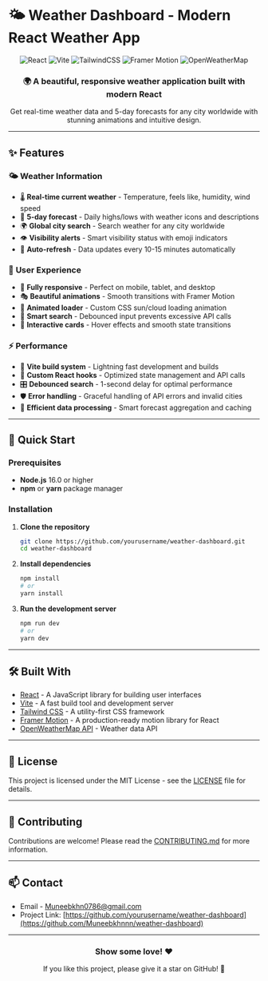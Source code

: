 # 🌤️ Weather Dashboard - Modern React Weather App

<div align="center">
  <img src="https://img.shields.io/badge/React-18.2.0-61DAFB?style=for-the-badge&logo=react&logoColor=white" alt="React" />
  <img src="https://img.shields.io/badge/Vite-4.4.5-646CFF?style=for-the-badge&logo=vite&logoColor=white" alt="Vite" />
  <img src="https://img.shields.io/badge/TailwindCSS-3.3.0-38B2AC?style=for-the-badge&logo=tailwind-css&logoColor=white" alt="TailwindCSS" />
  <img src="https://img.shields.io/badge/Framer_Motion-10.16.4-0055FF?style=for-the-badge&logo=framer&logoColor=white" alt="Framer Motion" />
  <img src="https://img.shields.io/badge/OpenWeatherMap-API-FF6B35?style=for-the-badge&logo=weather&logoColor=white" alt="OpenWeatherMap" />
</div>

<div align="center">
  <h3>🌍 A beautiful, responsive weather application built with modern React</h3>
  <p>Get real-time weather data and 5-day forecasts for any city worldwide with stunning animations and intuitive design.</p>
</div>

---

## ✨ Features

### 🌤️ **Weather Information**
- 🌡️ **Real-time current weather** - Temperature, feels like, humidity, wind speed
- 📅 **5-day forecast** - Daily highs/lows with weather icons and descriptions  
- 🌍 **Global city search** - Search weather for any city worldwide
- 👁️ **Visibility alerts** - Smart visibility status with emoji indicators
- 🔄 **Auto-refresh** - Data updates every 10-15 minutes automatically

### 🎨 **User Experience**
- 📱 **Fully responsive** - Perfect on mobile, tablet, and desktop
- 🎭 **Beautiful animations** - Smooth transitions with Framer Motion
- 🌈 **Animated loader** - Custom CSS sun/cloud loading animation
- 🎯 **Smart search** - Debounced input prevents excessive API calls
- 🎪 **Interactive cards** - Hover effects and smooth state transitions

### ⚡ **Performance**
- 🚀 **Vite build system** - Lightning fast development and builds
- 🧠 **Custom React hooks** - Optimized state management and API calls
- 🎛️ **Debounced search** - 1-second delay for optimal performance
- 🛡️ **Error handling** - Graceful handling of API errors and invalid cities
- 💾 **Efficient data processing** - Smart forecast aggregation and caching

---

## 🚀 Quick Start

### Prerequisites
- **Node.js** 16.0 or higher
- **npm** or **yarn** package manager

### Installation

1. **Clone the repository**
   ```bash
   git clone https://github.com/yourusername/weather-dashboard.git
   cd weather-dashboard
   ```
2. **Install dependencies**
   ```bash
   npm install
   # or
   yarn install
   ```
3. **Run the development server**
   ```bash
   npm run dev
   # or
   yarn dev
   ```
   

---

## 🛠️ Built With
- [React](https://reactjs.org/) - A JavaScript library for building user interfaces
- [Vite](https://vitejs.dev/) - A fast build tool and development server
- [Tailwind CSS](https://tailwindcss.com/) - A utility-first CSS framework
- [Framer Motion](https://www.framer.com/motion/) - A production-ready motion library for React
- [OpenWeatherMap API](https://openweathermap.org/api) - Weather data API

---

## 📄 License
This project is licensed under the MIT License - see the [LICENSE](LICENSE) file for details.

---

## 🤝 Contributing
Contributions are welcome! Please read the [CONTRIBUTING.md](CONTRIBUTING.md) for more information.

---

## 📫 Contact
- Email -  Muneebkhn0786@gmail.com
- Project Link: [https://github.com/yourusername/weather-dashboard](https://github.com/Muneebkhnnn/weather-dashboard)

---

<div align="center">
  <h3>Show some love! ❤️</h3>
  <p>If you like this project, please give it a star on GitHub! 🌟</p>
</div>

